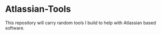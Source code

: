 # Atlassian-Tools
This repository will carry random tools I build to help with Atlassian based software.
